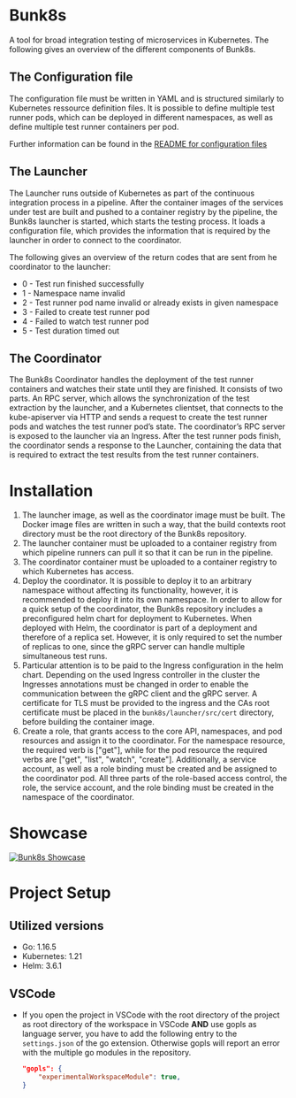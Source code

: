# Bunk8s

A tool for broad integration testing of microservices in Kubernetes. The following gives an overview of the different components of Bunk8s.

## The Configuration file

The configuration file must be written in YAML and is structured similarly to Kubernetes ressource definition files. It is possible to define multiple test runner pods, which can be deployed in different namespaces, as well as define multiple test runner containers per pod.

Further information can be found in the [README for configuration files](configuration/README.md)

## The Launcher

The Launcher runs outside of Kubernetes as part of the continuous integration process in a pipeline. After the container images of the services under test are built and pushed to a container registry by the pipeline, the Bunk8s launcher is started, which starts the testing process. It loads a configuration file, which provides the information that is required by the launcher in order to connect to the coordinator.

The following gives an overview of the return codes that are sent from he coordinator to the launcher:

- 0 - Test run finished successfully
- 1 - Namespace name invalid
- 2 - Test runner pod name invalid or already exists in given namespace 
- 3 - Failed to create test runner pod
- 4 - Failed to watch test runner pod
- 5 - Test duration timed out

## The Coordinator

The Bunk8s Coordinator handles the deployment of the test runner containers and watches their state until they are finished. It consists of two parts. An RPC server, which allows the synchronization of the test extraction by the launcher, and a Kubernetes clientset, that connects to the kube-apiserver via HTTP and sends a request to create the test runner pods and watches the test runner pod’s state. The coordinator’s RPC server is exposed to the launcher via an Ingress. After the test runner pods finish, the coordinator sends a response to the Launcher, containing the data that is required to extract the test results from the test runner containers.

# Installation 

1. The launcher image, as well as the coordinator image must be built. The Docker image files are written in such a way, that the build contexts root directory must be the root directory of the Bunk8s repository. 
2. The launcher container must be uploaded to a container registry from which pipeline runners can pull it so that it can be run in the pipeline. 
3. The coordinator container must be uploaded to a container registry to which Kubernetes has access. 
4. Deploy the coordinator. It is possible to deploy it to an arbitrary namespace without affecting its functionality, however, it is recommended to deploy it into its own namespace. In order to allow for a quick setup of the coordinator, the Bunk8s repository includes a preconfigured helm chart for deployment to Kubernetes. When deployed with Helm, the coordinator is part of a deployment and therefore of a replica set. However, it is only required to set the number of replicas to one, since the gRPC server can handle multiple simultaneous test runs. 
5. Particular attention is to be paid to the Ingress configuration in the helm chart. Depending on the used Ingress controller in the cluster the Ingresses annotations must be changed in order to enable the communication between the gRPC client and the gRPC server. A certificate for TLS must be provided to the ingress and the CAs root certificate must be placed in the `bunk8s/launcher/src/cert` directory, before building the container image. 
6. Create a role, that grants access to the core API, namespaces, and pod resources and assign it to the coordinator. For the namespace resource, the required verb is ["get"], while for the pod resource the required verbs are ["get", "list", "watch", "create"]. Additionally, a service account, as well as a role binding must be created and be assigned to the coordinator pod. All three parts of the role-based access control, the role, the service account, and the role binding must be created in the namespace of the coordinator.

# Showcase

[![Bunk8s Showcase](http://img.youtube.com/vi/e8wbS25O4Bo/0.jpg)](https://www.youtube.com/watch?v=e8wbS25O4Bo "Bunk8s Showcase")

# Project Setup

## Utilized versions

- Go: 1.16.5
- Kubernetes: 1.21
- Helm: 3.6.1

## VSCode

- If you open the project in VSCode with the root directory of the project as root directory of the workspace in VSCode **AND** use gopls as language server, you have to add the following entry to the ```settings.json``` of the go extension. Otherwise gopls will report an error with the multiple go modules in the repository.

    ```json
    "gopls": {
        "experimentalWorkspaceModule": true,
    }
    ```